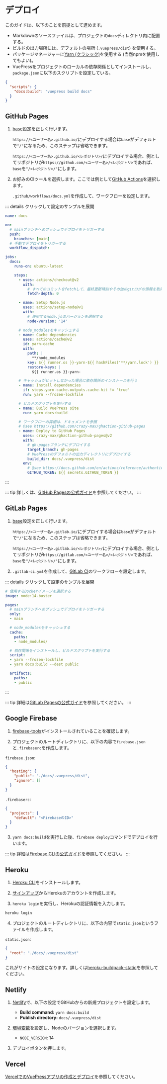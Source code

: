 # デプロイ

このガイドは、以下のことを前提として進めます。

- Markdownのソースファイルは、プロジェクトの`docs`ディレクトリ内に配置する。
- ビルドの出力場所には、デフォルトの場所 (`.vuepress/dist`) を使用する。
- パッケージマネージャーに[Yarn (クラシック)](https://classic.yarnpkg.com/en/)を使用する (当然npmを使用してもよい)。
- VuePressをプロジェクトのローカルの依存関係としてインストールし、`package.json`に以下のスクリプトを設定している。

```json
{
  "scripts": {
    "docs:build": "vuepress build docs"
  }
}
```

## GitHub Pages

1. [base](../reference/config.md#base)設定を正しく行います。

    `https://<ユーザー名>.github.io/`にデプロイする場合は`base`がデフォルトで`"/"`になるため、このステップは省略できます。

    `https://<ユーザー名>.github.io/<レポジトリ>/`にデプロイする場合、例としてリポジトリが`https://github.com/<ユーザー名>/<レポジトリ>`であれば、`base`を`"/<レポジトリ>/"`にします。

2. お好みのCIツールを選択します。ここでは例として[GitHub Actions](https://github.com/features/actions)を選択します。

    `.github/workflows/docs.yml`を作成して、ワークフローを設定します。

::: details クリックして設定のサンプルを展開
```yaml
name: docs

on:
  # mainブランチへのプッシュでデプロイをトリガーする
  push:
    branches: [main]
  # 手動でデプロイをトリガーする
  workflow_dispatch:

jobs:
  docs:
    runs-on: ubuntu-latest

    steps:
      - uses: actions/checkout@v2
        with:
          # すべてのコミットをfetchして、最終更新時刻やその他のgitログの情報を取得する
          fetch-depth: 0

      - name: Setup Node.js
        uses: actions/setup-node@v1
        with:
          # 使用するnode.jsのバージョンを選択する
          node-version: '14'

      # node_modulesをキャッシュする
      - name: Cache dependencies
        uses: actions/cache@v2
        id: yarn-cache
        with:
          path: |
            **/node_modules
          key: ${{ runner.os }}-yarn-${{ hashFiles('**/yarn.lock') }}
          restore-keys: |
            ${{ runner.os }}-yarn-

      # キャッシュがヒットしなかった場合に依存関係のインストールを行う
      - name: Install dependencies
        if: steps.yarn-cache.outputs.cache-hit != 'true'
        run: yarn --frozen-lockfile

      # ビルドスクリプトを実行する
      - name: Build VuePress site
        run: yarn docs:build

      # ワークフローの詳細は、ドキュメントを参照
      # @see https://github.com/crazy-max/ghaction-github-pages
      - name: Deploy to GitHub Pages
        uses: crazy-max/ghaction-github-pages@v2
        with:
          # gh-pagesブランチにデプロイする
          target_branch: gh-pages
          # VuePressのデフォルトの出力ディレクトリにデプロイする
          build_dir: docs/.vuepress/dist
        env:
          # @see https://docs.github.com/en/actions/reference/authentication-in-a-workflow#about-the-github_token-secret
          GITHUB_TOKEN: ${{ secrets.GITHUB_TOKEN }}
```
:::

::: tip
詳しくは、[GitHub Pagesの公式ガイド](https://pages.github.com/)を参照してください。
:::

## GitLab Pages

1. [base](../reference/config.md#base)設定を正しく行います。

    `https://<ユーザー名>.gitlab.io/`にデプロイする場合は`base`がデフォルトで`"/"`になるため、このステップは省略できます。

    `https://<ユーザー名>.gitlab.io/<レポジトリ>/`にデプロイする場合、例としてリポジトリが`https://gitlab.com/<ユーザー名>/<レポジトリ>`であれば、`base`を`"/<レポジトリ>/"`にします。

2. `.gitlab-ci.yml`を作成して、[GitLab CI](https://about.gitlab.com/stages-devops-lifecycle/continuous-integration/)のワークフローを設定します。

::: details クリックして設定のサンプルを展開
```yaml
# 使用するDockerイメージを選択する
image: node:14-buster

pages:
  # mainブランチへのプッシュでデプロイをトリガーする
  only:
  - main

  # node_modulesをキャッシュする
  cache:
    paths:
    - node_modules/

  # 依存関係をインストールし、ビルドスクリプトを実行する
  script:
  - yarn --frozen-lockfile
  - yarn docs:build --dest public

  artifacts:
    paths:
    - public
```
:::

::: tip
詳細は[GitLab Pagesの公式ガイド](https://docs.gitlab.com/ce/user/project/pages/#getting-started)を参照してください。
:::

## Google Firebase

1. [firebase-tools](https://www.npmjs.com/package/firebase-tools)がインストールされていることを確認します。

2. プロジェクトのルートディレクトリに、以下の内容で`firebase.json`と`.firebaserc`を作成します。

`firebase.json`:

```json
{
  "hosting": {
    "public": "./docs/.vuepress/dist",
    "ignore": []
  }
}
```

`.firebaserc`:

```json
{
  "projects": {
    "default": "<FirebaseのID>"
  }
}
```

3. `yarn docs:build`を実行した後、`firebase deploy`コマンドでデプロイを行います。

::: tip
詳細は[Firebase CLIの公式ガイド](https://firebase.google.com/docs/cli)を参照してください。
:::

## Heroku

1. [Heroku CLI](https://devcenter.heroku.com/articles/heroku-cli)をインストールします。

2. [サインアップ](https://signup.heroku.com)からHerokuのアカウントを作成します。

3. `heroku login`を実行し、Herokuの認証情報を入力します。

```bash
heroku login
```

4. プロジェクトのルートディレクトリに、以下の内容で`static.json`というファイルを作成します。

`static.json`:

```json
{
  "root": "./docs/.vuepress/dist"
}
```

これがサイトの設定になります。詳しくは[heroku-buildpack-static](https://github.com/heroku/heroku-buildpack-static)を参照してください。

## Netlify

1. [Netlify](https://netlify.com)で、以下の設定でGitHubからの新規プロジェクトを設定します。

    - **Build command:** `yarn docs:build`
    - **Publish directory:** `docs/.vuepress/dist`

2. [環境変数](https://docs.netlify.com/configure-builds/environment-variables)を設定し、Nodeのバージョンを選択します。

    - `NODE_VERSION`: 14

3. デプロイボタンを押します。

## Vercel

[VercelでのVuePressアプリの作成とデプロイ](https://vercel.com/guides/deploying-vuepress-to-vercel)を参照してください。
